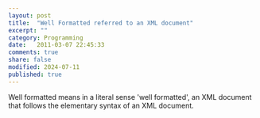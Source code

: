 ```yaml
---
layout: post
title:  "Well Formatted referred to an XML document"
excerpt: ""
category: Programming
date:   2011-03-07 22:45:33
comments: true
share: false
modified: 2024-07-11
published: true
---
```


Well formatted means in a literal sense 'well formatted', an XML document that follows the elementary syntax of an XML document.
